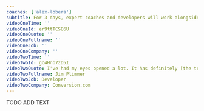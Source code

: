 ```yaml
---
coaches: ['alex-lobera']
subtitle: For 3 days, expert coaches and developers will work alongside you in Berlin on real-world React problems so you return to work as a Senior React developer
videoOneTime: ''
videoOneId: er9ttTCS86U
videoOneQuote: ''
videoOneFullname: ''
videoOneJob: ''
videoOneCompany: ''
videoTwoTime: ''
videoTwoId: gc4Hnb7zD5I
videoTwoQuote: I've had my eyes opened a lot. It has definitely [the training] changed the way how I'm gonna approach things... The coaches here helped us to learn 'why' more than, just learn it
videoTwoFullname: Jim Plimmer
videoTwoJob: Developer
videoTwoCompany: Conversion.com
---
```


TODO ADD TEXT
